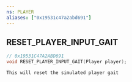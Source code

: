 ```yaml
---
ns: PLAYER
aliases: ["0x19531c47a2abd691"]
---
```

## RESET_PLAYER_INPUT_GAIT

```c
// 0x19531C47A2ABD691
void RESET_PLAYER_INPUT_GAIT(Player player);
```

```
This will reset the simulated player gait
```

